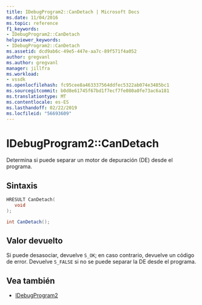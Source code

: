 ```yaml
---
title: IDebugProgram2::CanDetach | Microsoft Docs
ms.date: 11/04/2016
ms.topic: reference
f1_keywords:
- IDebugProgram2::CanDetach
helpviewer_keywords:
- IDebugProgram2::CanDetach
ms.assetid: dcd9ab6c-49e5-447e-aa7c-89f571f4a052
author: gregvanl
ms.author: gregvanl
manager: jillfra
ms.workload:
- vssdk
ms.openlocfilehash: fc95cee8a463337564ddfec5322ab074e3485bc1
ms.sourcegitcommit: b0d8e61745f67bd1f7ecf7fe080a0fe73ac6a181
ms.translationtype: MT
ms.contentlocale: es-ES
ms.lasthandoff: 02/22/2019
ms.locfileid: "56693609"
---
```

# <a name="idebugprogram2candetach"></a>IDebugProgram2::CanDetach
Determina si puede separar un motor de depuración (DE) desde el programa.

## <a name="syntax"></a>Sintaxis

```cpp
HRESULT CanDetach(
   void
);
```

```csharp
int CanDetach();
```

## <a name="return-value"></a>Valor devuelto
 Si puede desasociar, devuelve `S_OK`; en caso contrario, devuelve un código de error. Devuelve `S_FALSE` si no se puede separar la DE desde el programa.

## <a name="see-also"></a>Vea también
- [IDebugProgram2](../../../extensibility/debugger/reference/idebugprogram2.md)